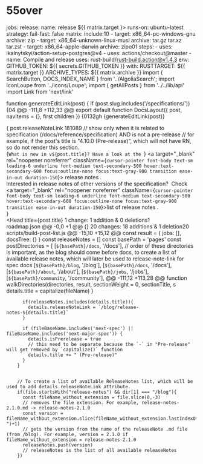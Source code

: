# 55over
jobs:
  release:
    name: release ${{ matrix.target }>
    runs-on: ubuntu-latest
    strategy:
      fail-fast: false
      matrix:
        include:10
          - target: x86_64-pc-windows-gnu
            archive: zip
          - target: x86_64-unknown-linux-musl
            archive: tar.gz tar.xz tar.zst
          - target: x86_64-apple-darwin
            archive: zipo01
    steps:
      - uses: ikalnytskyi/action-setup-postgres@v4
      - uses: actions/checkout@master
      - name: Compile and release
        uses: rust-build/rust-build.action@v1.4.3
        env:
          GITHUB_TOKEN: ${{ secrets.GITHUB_TOKEN }}
        with:
          RUSTTARGET: ${{ matrix.target }}
          ARCHIVE_TYPES: ${{ matrix.archive }}
import { SearchButton, DOCS_INDEX_NAME } from '../AlgoliaSearch';
import IconLoupe from '../icons/Loupe';
import { getAllPosts } from '../../lib/api'
import Link from 'next/link'

function generateEditLink(post) {
  if (post.slug.includes('/specifications/')) {04
@@ -111,8 +112,33 @@ export default function DocsLayout({ post, navItems = {}, first children }) {0132gh
                  {generateEditLink(post)}
                </p>
              </div>
              { post.releaseNoteLink 181089
                // show only when it is related to specification (/docs/reference/specification) AND is not a pre-release 
                // for example, if the post's title is "4.10.0 (Pre-release)", which will not have RN, so do not render this section. 
                <div className="w-full mt-5 py-43 px-4 text-center rounded-lg bg-secondary-100">
                  <div>
                    <span className="text-sm font-sans antialiased text-gray-800"> 
                      {`What is new in v${post.title}? Have a look at the `} 
                    </span> 
                    <Link href={post.releaseNoteLink}>
                        <a target="_blank" rel="noopener noreferrer" className={`cursor-pointer font-body text-sm leading-6 underline font-medium text-secondary-500 hover:text-secondary-600 focus:outline-none focus:text-gray-900 transition ease-in-out duration-150`}> release notes</a>
                    </Link>.
                  </div>
                  <div>
                    <span className="text-sm font-sans antialiased text-gray-800"> 
                      Interested in release notes of other versions of the specification?&nbsp;
                    </span> 
                    <span className="text-sm font-sans antialiased text-gray-800">
                      Check&nbsp;
                      <Link href="https://www.asyncapi.com/blog?tags=Release+Notes">
                        <a target="_blank" rel="noopener noreferrer" className={`cursor-pointer font-body text-sm leading-6 underline font-medium text-secondary-500 hover:text-secondary-600 focus:outline-none focus:text-gray-900 transition ease-in-out duration-150`}>list of release notes</a>
                      </Link>.
                    </span>        
                  </div>
                </div>
                }
                <article className="mb-12 mt-12">
                  <Head
                    title={post.title}
 1 change: 1 addition & 0 deletions1  
roadmap.json
@@ -0,0 +1 @@
{}
  20 changes: 18 additions & 1 deletion20  
scripts/build-post-list.js
@@ -15,10 +15,12 @@ const result = {
  jobs: [],
  docsTree: {}
}
const releaseNotes = []
const basePath = 'pages'
const postDirectories = [
  [`${basePath}/docs`, '/docs'],
  // order of these directories is important, as the blog should come before docs, to create a list of available release notes, which will later be used to release-note-link for spec docs
  [`${basePath}/blog`, '/blog'],
  [`${basePath}/docs`, '/docs'],
  [`${basePath}/about`, '/about'],
  [`${basePath}/jobs`, '/jobs'],
  [`${basePath}/community`, '/community'],
@@ -111,12 +113,28 @@ function walkDirectories(directories, result, sectionWeight = 0, sectionTitle, s
            details.title = capitalize(fileName)
          }

          if(releaseNotes.includes(details.title)){
            details.releaseNoteLink = `/blog/release-notes-${details.title}`
          }

          if (fileBaseName.includes('next-spec') || fileBaseName.includes('next-major-spec')) {
            details.isPrerelease = true
            // this need to be separate because the `-` in "Pre-release" will get removed by `capitalize()` function
            details.title += " (Pre-release)"
          }
        }


        // To create a list of available ReleaseNotes list, which will be used to add details.releaseNoteLink attribute.
        if(file.startsWith("release-notes") && dir[1] === "/blog"){
          const fileName_without_extension = file.slice(0,-3)
          // removes the file extension. For example, release-notes-2.1.0.md -> release-notes-2.1.0
          const version = fileName_without_extension.slice(fileName_without_extension.lastIndexOf("-")+1)
          // gets the version from the name of the releaseNote .md file (from /blog). For example, version = 2.1.0 if fileName_without_extension = release-notes-2.1.0
          releaseNotes.push(version)
          // releaseNotes is the list of all available releaseNotes
        })
